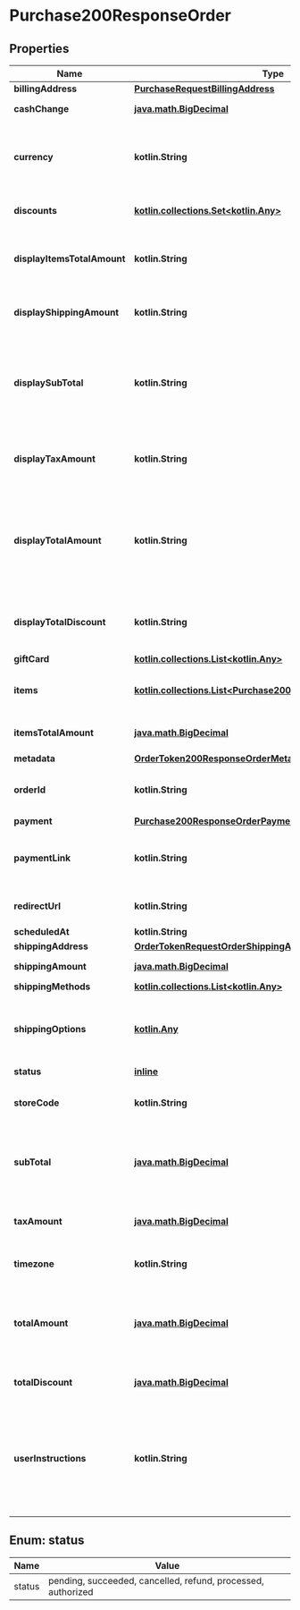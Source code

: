 
# Purchase200ResponseOrder

## Properties
Name | Type | Description | Notes
------------ | ------------- | ------------- | -------------
**billingAddress** | [**PurchaseRequestBillingAddress**](PurchaseRequestBillingAddress.md) |  |  [optional]
**cashChange** | [**java.math.BigDecimal**](java.math.BigDecimal.md) | Cambio solicitado por el cliente |  [optional]
**currency** | **kotlin.String** | Representa la moneda de uso del comercio en 3 caracteres bajo la ISO 3166-1 alpha-3 |  [optional]
**discounts** | [**kotlin.collections.Set&lt;kotlin.Any&gt;**](kotlin.Any.md) | Son los descuentos aplicados en la orden |  [optional]
**displayItemsTotalAmount** | **kotlin.String** | Es el costo total de todos los items de la orden que se mostrara en el checkout |  [optional]
**displayShippingAmount** | **kotlin.String** | Es el costo total del envío de la orden que se mostrara en el checkout. |  [optional]
**displaySubTotal** | **kotlin.String** | Es el subtotal de la compra, que comprende la suma de items_total_amount y shipping_amount que se mostrara en el checkout. |  [optional]
**displayTaxAmount** | **kotlin.String** | Es el monto total de los **impuestos** aplicados en la orden que aparece en el checkout. |  [optional]
**displayTotalAmount** | **kotlin.String** | Es el total de la orden esto comprende la suma del total de *items_total_amount*, *shipping_amount* y *tax_amount* que se mostrara en el checkout. |  [optional]
**displayTotalDiscount** | **kotlin.String** | Monto de descuento total de la orden que se mostrara en el checkout |  [optional]
**giftCard** | [**kotlin.collections.List&lt;kotlin.Any&gt;**](kotlin.Any.md) | tarjeta de regalo |  [optional]
**items** | [**kotlin.collections.List&lt;Purchase200ResponseOrderItemsInner&gt;**](Purchase200ResponseOrderItemsInner.md) | Detalle de los productos que se encuentran en la orden |  [optional]
**itemsTotalAmount** | [**java.math.BigDecimal**](java.math.BigDecimal.md) | Es el costo total de todos los items de la orden. |  [optional]
**metadata** | [**OrderToken200ResponseOrderMetadata**](OrderToken200ResponseOrderMetadata.md) |  |  [optional]
**orderId** | **kotlin.String** | Representa al identificador de la orden dentro del comercio |  [optional]
**payment** | [**Purchase200ResponseOrderPayment**](Purchase200ResponseOrderPayment.md) |  |  [optional]
**paymentLink** | **kotlin.String** | Es el link de pago generado al tokenizar la orden para efectuar el pago |  [optional]
**redirectUrl** | **kotlin.String** | Url donde se redireccionara al terminar la compra |  [optional]
**scheduledAt** | **kotlin.String** | Fecha de entrega |  [optional]
**shippingAddress** | [**OrderTokenRequestOrderShippingAddress**](OrderTokenRequestOrderShippingAddress.md) |  |  [optional]
**shippingAmount** | [**java.math.BigDecimal**](java.math.BigDecimal.md) | Es el costo total del envío de la orden. |  [optional]
**shippingMethods** | [**kotlin.collections.List&lt;kotlin.Any&gt;**](kotlin.Any.md) | Métodos de envío |  [optional]
**shippingOptions** | [**kotlin.Any**](.md) | Son los métodos de envío disponibles de la orden, actualmente tenemos delivery, pickup y dinein |  [optional]
**status** | [**inline**](#Status) | Estado de la orden  |  [optional]
**storeCode** | **kotlin.String** | Es el código de la tienda, por defecto el código de la tienda es all |  [optional]
**subTotal** | [**java.math.BigDecimal**](java.math.BigDecimal.md) | Es el subtotal de la compra, que comprende la suma de items_total_amount y shipping_amount. |  [optional]
**taxAmount** | [**java.math.BigDecimal**](java.math.BigDecimal.md) | Es el monto total de los **impuestos** aplicados en la orden. |  [optional]
**timezone** | **kotlin.String** | Representa la zona horario de tu comercio |  [optional]
**totalAmount** | [**java.math.BigDecimal**](java.math.BigDecimal.md) | Es el total de la orden esto comprende la suma del total de *items_total_amount*, *shipping_amount* y *tax_amount*. |  [optional]
**totalDiscount** | [**java.math.BigDecimal**](java.math.BigDecimal.md) | Monto de descuento total de la orden |  [optional]
**userInstructions** | **kotlin.String** | Son las instrucciones especiales que da el cliente en su compra, este valor se sustituye por el comentario en caso que el cliente lo coloque dentro del *checkout* |  [optional]


<a id="Status"></a>
## Enum: status
Name | Value
---- | -----
status | pending, succeeded, cancelled, refund, processed, authorized



